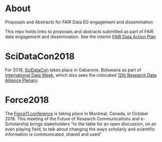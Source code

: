 # About
Proposals and Abstracts for FAIR Data EG engagement and dissemination

This repo holds links to proposals and abstracts submitted as part of FAIR data engagement and dissemination. See the interim [FAIR Data Action Plan](https://doi.org/10.5281/zenodo.1285290)


# SciDataCon2018

For 2018, [SciDataCon](https://www.scidatacon.org/IDW2018/) takes place in Gabarone, Botswana as part of [International Data Week](http://www.internationaldataweek.org/), which also sees the colocated [12th Research Data Alliance Plenary](https://www.rd-alliance.org/plenaries/rda-twelfth-plenary-meeting-part-international-data-week-2018-gaborone-botswana).


# Force2018

The [Force11 conference](https://www.force11.org/meetings/force2018) is taking place in Montreal, Canada, in October 2018. This meeting of the Future of Research Communications and e-Scholarship brings stakeholders "to the table for an open discussion, on an even playing field, to talk about changing the ways scholarly and scientific information is communicated, shared and used"
